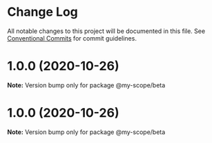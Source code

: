 # Change Log

All notable changes to this project will be documented in this file.
See [Conventional Commits](https://conventionalcommits.org) for commit guidelines.

# 1.0.0 (2020-10-26)

**Note:** Version bump only for package @my-scope/beta





# 1.0.0 (2020-10-26)

**Note:** Version bump only for package @my-scope/beta
